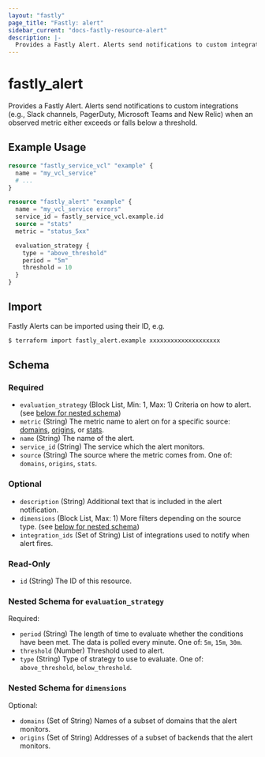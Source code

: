 ```yaml
---
layout: "fastly"
page_title: "Fastly: alert"
sidebar_current: "docs-fastly-resource-alert"
description: |-
  Provides a Fastly Alert. Alerts send notifications to custom integrations (e.g., Slack channels, PagerDuty, Microsoft Teams and New Relic) when an observed metric either exceeds or falls below a threshold.
---
```


# fastly_alert

Provides a Fastly Alert. Alerts send notifications to custom integrations (e.g., Slack channels, PagerDuty, Microsoft Teams and New Relic) when an observed metric either exceeds or falls below a threshold.

## Example Usage

```terraform
resource "fastly_service_vcl" "example" {
  name = "my_vcl_service"
  # ...
}

resource "fastly_alert" "example" {
  name = "my_vcl_service errors"
  service_id = fastly_service_vcl.example.id
  source = "stats"
  metric = "status_5xx"

  evaluation_strategy {
    type = "above_threshold"
    period = "5m"
    threshold = 10
  }
}
```

## Import

Fastly Alerts can be imported using their ID, e.g.

```sh
$ terraform import fastly_alert.example xxxxxxxxxxxxxxxxxxxx
```

<!-- schema generated by tfplugindocs -->
## Schema

### Required

- `evaluation_strategy` (Block List, Min: 1, Max: 1) Criteria on how to alert. (see [below for nested schema](#nestedblock--evaluation_strategy))
- `metric` (String) The metric name to alert on for a specific source: [domains](https://developer.fastly.com/reference/api/metrics-stats/domain-inspector/historical), [origins](https://developer.fastly.com/reference/api/metrics-stats/origin-inspector/historical), or [stats](https://developer.fastly.com/reference/api/metrics-stats/historical-stats).
- `name` (String) The name of the alert.
- `service_id` (String) The service which the alert monitors.
- `source` (String) The source where the metric comes from. One of: `domains`, `origins`, `stats`.

### Optional

- `description` (String) Additional text that is included in the alert notification.
- `dimensions` (Block List, Max: 1) More filters depending on the source type. (see [below for nested schema](#nestedblock--dimensions))
- `integration_ids` (Set of String) List of integrations used to notify when alert fires.

### Read-Only

- `id` (String) The ID of this resource.

<a id="nestedblock--evaluation_strategy"></a>
### Nested Schema for `evaluation_strategy`

Required:

- `period` (String) The length of time to evaluate whether the conditions have been met. The data is polled every minute. One of: `5m`, `15m`, `30m`.
- `threshold` (Number) Threshold used to alert.
- `type` (String) Type of strategy to use to evaluate. One of: `above_threshold`, `below_threshold`.


<a id="nestedblock--dimensions"></a>
### Nested Schema for `dimensions`

Optional:

- `domains` (Set of String) Names of a subset of domains that the alert monitors.
- `origins` (Set of String) Addresses of a subset of backends that the alert monitors.
